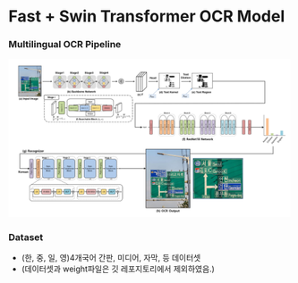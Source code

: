# Fast + Swin Transformer OCR Model
### Multilingual OCR Pipeline
![OCR-pipeline-구조도](image.png)

### Dataset
- (한, 중, 일, 영)4개국어 간판, 미디어, 자막, 등 데이터셋
- (데이터셋과 weight파일은 깃 레포지토리에서 제외하였음.)
